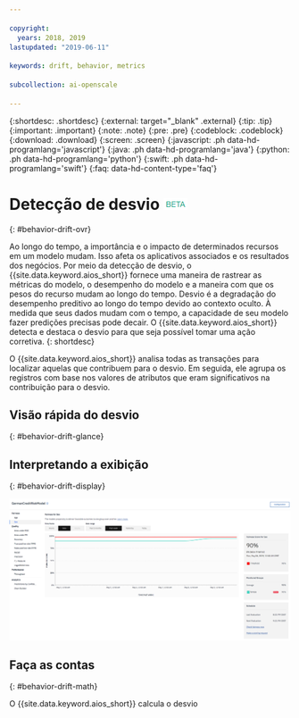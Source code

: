 ```yaml
---

copyright:
  years: 2018, 2019
lastupdated: "2019-06-11"

keywords: drift, behavior, metrics

subcollection: ai-openscale

---
```


{:shortdesc: .shortdesc}
{:external: target="_blank" .external}
{:tip: .tip}
{:important: .important}
{:note: .note}
{:pre: .pre}
{:codeblock: .codeblock}
{:download: .download}
{:screen: .screen}
{:javascript: .ph data-hd-programlang='javascript'}
{:java: .ph data-hd-programlang='java'}
{:python: .ph data-hd-programlang='python'}
{:swift: .ph data-hd-programlang='swift'}
{:faq: data-hd-content-type='faq'}

# Detecção de desvio ![tag beta](images/beta.png)
{: #behavior-drift-ovr}

Ao longo do tempo, a importância e o impacto de determinados recursos em um modelo mudam. Isso afeta os aplicativos associados e os resultados dos negócios. Por meio da detecção de desvio, o {{site.data.keyword.aios_short}} fornece uma maneira de rastrear as métricas do modelo, o desempenho do modelo e a maneira com que os pesos do recurso mudam ao longo do tempo. Desvio é a degradação do desempenho preditivo ao longo do tempo devido ao contexto oculto. À medida que seus dados mudam com o tempo, a capacidade de seu modelo fazer predições precisas pode decair. O {{site.data.keyword.aios_short}} detecta e destaca o desvio para que seja possível tomar uma ação corretiva.
{: shortdesc}

O {{site.data.keyword.aios_short}} analisa todas as transações para localizar aquelas que contribuem para o desvio. Em seguida, ele agrupa os registros com base nos valores de atributos que eram significativos na contribuição para o desvio.

## Visão rápida do desvio
{: #behavior-drift-glance}




## Interpretando a exibição
{: #behavior-drift-display}

![gráfico de métricas de justiça mostrando o desvio inferior ao limite configurado](images/fairness_metrics_001.png)


## Faça as contas
{: #behavior-drift-math}

O {{site.data.keyword.aios_short}} calcula o desvio 
